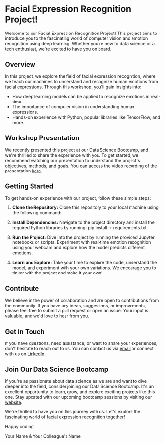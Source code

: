 # Facial Expression Recognition Project!

Welcome to our Facial Expression Recognition Project! This project aims to introduce you to the fascinating world of computer vision and emotion recognition using deep learning. Whether you're new to data science or a tech enthusiast, we're excited to have you on board.

## Overview

In this project, we explore the field of facial expression recognition, where we teach our machines to understand and recognize human emotions from facial expressions. Through this workshop, you'll gain insights into:

- How deep learning models can be applied to recognize emotions in real-time.
- The importance of computer vision in understanding human expressions.
- Hands-on experience with Python, popular libraries like TensorFlow, and more.

## Workshop Presentation

We recently presented this project at our Data Science Bootcamp, and we're thrilled to share the experience with you. To get started, we recommend watching our presentation to understand the project's objectives, methods, and goals. You can access the video recording of the presentation [here](#).

## Getting Started

To get hands-on experience with our project, follow these simple steps:

1. **Clone the Repository:** Clone this repository to your local machine using the following command:


2. **Install Dependencies:** Navigate to the project directory and install the required Python libraries by running:
pip install -r requirements.txt


3. **Run the Project:** Dive into the project by running the provided Jupyter notebooks or scripts. Experiment with real-time emotion recognition using your webcam and explore how the model predicts different emotions.

4. **Learn and Explore:** Take your time to explore the code, understand the model, and experiment with your own variations. We encourage you to tinker with the project and make it your own!

## Contribute

We believe in the power of collaboration and are open to contributions from the community. If you have any ideas, suggestions, or improvements, please feel free to submit a pull request or open an issue. Your input is valuable, and we'd love to hear from you.

## Get in Touch

If you have questions, need assistance, or want to share your experiences, don't hesitate to reach out to us. You can contact us via [email](mailto:your.email@example.com) or connect with us on [LinkedIn](https://www.linkedin.com/in/yourname/).

## Join Our Data Science Bootcamp

If you're as passionate about data science as we are and want to dive deeper into the field, consider joining our Data Science Bootcamp. It's an excellent opportunity to learn, grow, and explore exciting projects like this one. Stay updated with our upcoming bootcamp sessions by visiting our [website](https://www.bootcampwebsite.com/).

We're thrilled to have you on this journey with us. Let's explore the fascinating world of facial expression recognition together!

Happy coding!

Your Name & Your Colleague's Name
